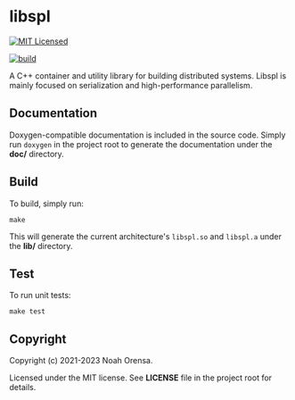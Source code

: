 # libspl

[![MIT Licensed](https://img.shields.io/badge/license-MIT-blue.svg)](LICENSE)

[![build](https://github.com/noahorensa/libspl/workflows/test/badge.svg)](https://github.com/noahorensa/libspl/actions?query=workflow%3Atest)

A C++ container and utility library for building distributed systems. Libspl
is mainly focused on serialization and high-performance parallelism.

## Documentation

Doxygen-compatible documentation is included in the source code. Simply run
`doxygen` in the project root to generate the documentation under the **doc/**
directory.

## Build

To build, simply run:

    make

This will generate the current architecture's `libspl.so` and `libspl.a` under
the **lib/** directory.

## Test

To run unit tests:

    make test

## Copyright

Copyright (c) 2021-2023 Noah Orensa.

Licensed under the MIT license. See **LICENSE** file in the project root for details.
